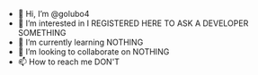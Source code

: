 - 👋 Hi, I’m @golubo4
- 👀 I’m interested in I REGISTERED HERE TO ASK A DEVELOPER SOMETHING
- 🌱 I’m currently learning NOTHING
- 💞️ I’m looking to collaborate on NOTHING
- 📫 How to reach me DON'T

<!---
golubo4/golubo4 is a ✨ special ✨ repository because its `README.md` (this file) appears on your GitHub profile.
You can click the Preview link to take a look at your changes.
--->
